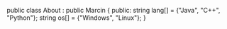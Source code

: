 public class About : public Marcin
{
public:
    string lang[] = {"Java", "C++", "Python"};
    string os[] = {"Windows", "Linux"};
}
